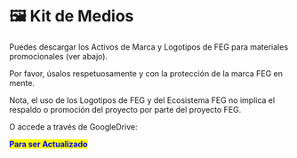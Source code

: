 # 🖼️ Kit de Medios

Puedes descargar los Activos de Marca y Logotipos de FEG para materiales promocionales (ver abajo).

Por favor, úsalos respetuosamente y con la protección de la marca FEG en mente.&#x20;

Nota, el uso de los Logotipos de FEG y del Ecosistema FEG no implica el respaldo o promoción del proyecto por parte del proyecto FEG.&#x20;

O accede a través de GoogleDrive:

<mark style="color:blue;">**Para ser Actualizado**</mark>